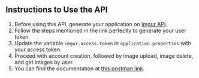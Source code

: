 ## Instructions to Use the API
1. Before using this API, generate your application on [Imgur API](https://apidocs.imgur.com).
2. Follow the steps mentioned in the link perfectly to generate your user token.
3. Update the variable `imgur.access.token` in `application.properties` with your access token.
4. Proceed with account creation, followed by image upload, image delete, and get images by user.
5. You can find the documentation at [this postman link](https://documenter.getpostman.com/view/40992926/2sAYQZG).
